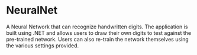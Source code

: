 # NeuralNet

A Neural Network that can recognize handwritten digits. The application is built using .NET and allows users to draw their own digits to test against the pre-trained network. Users can also re-train the network themselves using the various settings provided.
